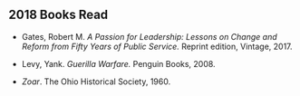 ## 2018 Books Read
 
 - Gates, Robert M. *A Passion for Leadership: Lessons on Change and Reform from Fifty Years of Public Service.* Reprint edition, Vintage, 2017.
  
 - Levy, Yank. *Guerilla Warfare.* Penguin Books, 2008.
  
 - *Zoar*. The Ohio Historical Society, 1960.
  